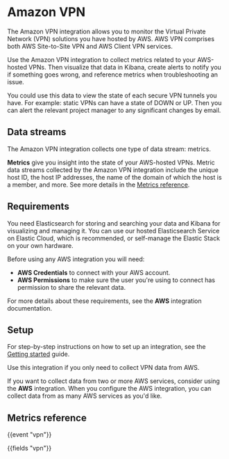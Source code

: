 # Amazon VPN

The Amazon VPN integration allows you to monitor the Virtual Private Network (VPN) solutions you have hosted by AWS. AWS VPN comprises both AWS Site-to-Site VPN and AWS Client VPN services. 

Use the Amazon VPN integration to collect metrics related to your AWS-hosted VPNs. Then visualize that data in Kibana, create alerts to notify you if something goes wrong, and reference metrics when troubleshooting an issue.

You could use this data to view the state of each secure VPN tunnels you have. For example: static VPNs can have a state of DOWN or UP. Then you can alert the relevant project manager to any significant changes by email.

## Data streams

The Amazon VPN integration collects one type of data stream: metrics.

**Metrics** give you insight into the state of your AWS-hosted VPNs.
Metric data streams collected by the Amazon VPN integration include the unique host ID, the host IP addresses, the name of the domain of which the host is a member, and more. See more details in the [Metrics reference](#metrics-reference).

<!-- etc. -->

<!-- Optional notes -->

## Requirements

You need Elasticsearch for storing and searching your data and Kibana for visualizing and managing it.
You can use our hosted Elasticsearch Service on Elastic Cloud, which is recommended, or self-manage the Elastic Stack on your own hardware.

<!-- Other requirements -->

 Before using any AWS integration you will need:

 * **AWS Credentials** to connect with your AWS account.
 * **AWS Permissions** to make sure the user you're using to connect has permission to share the relevant data.

 For more details about these requirements, see the **AWS** integration documentation.

## Setup

<!-- Any prerequisite instructions -->

For step-by-step instructions on how to set up an integration, see the
[Getting started](https://www.elastic.co/guide/en/welcome-to-elastic/current/getting-started-observability.html) guide.

<!-- Additional set up instructions -->

 Use this integration if you only need to collect VPN data from AWS.

 If you want to collect data from two or more AWS services, consider using the **AWS** integration.
 When you configure the AWS integration, you can collect data from as many AWS services as you'd like.

## Metrics reference

{{event "vpn"}}

{{fields "vpn"}}
